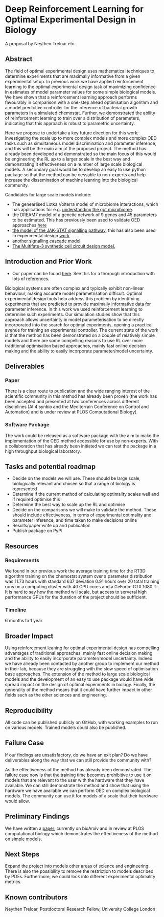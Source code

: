 # Deep Reinforcement Learning for Optimal Experimental Design in Biology

A proposal by Neythen Treloar etc.

## Abstract


The field of optimal experimental design uses mathematical techniques to determine experiments that are maximally informative from a given experimental setup. In previous work we have applied reinforcement learning to the optimal experimental design task of maximizing confidence in estimates of model parameter values for some simple biological models. We have shown that a reinforcement learning approach performs favourably in comparison with a one-step ahead optimisation algorithm and a model predictive controller for the inference of bacterial growth parameters in a simulated chemostat. Further, we demonstrated the ability of reinforcement learning to train over a distribution of parameters, indicating that this approach is robust to parametric uncertainty.

Here we propose to undertake a key future direction for this work; investigating the scale up to more complex models and more complex OED tasks such as simultaneous model discrimination and parameter inference, and this will be the main aim of the proposed project. The method has already been developed and demonstrated so the main focus of this would be engineering the RL up to a larger scale in the best way and demonstrating it effectiveness on a number of large scale biological models. A secondary goal would be to develop an easy to use python package so that the method can be cessable to non-experts and help increase the dissemination of machine leanring into the biological community. 

Candidates for large scale models include:
- The genearlised Lotka Volterra model of microbiome interactions, which has applications for e.g. [understanding the gut microbiome](https://journals.plos.org/ploscompbiol/article?id=10.1371/journal.pcbi.1003388). 
- the DREAM7 model of a genetic network of 9 genes and 45 parameters to be estimated. This has previously been used to validate OED approaches [here](https://bmcsystbiol.biomedcentral.com/articles/10.1186/s12918-014-0102-6)
- [the model of the JAK-STAT signalling pathway](https://bmcsystbiol.biomedcentral.com/articles/10.1186/1752-0509-5-30), this has also been used in experimental design [work](https://journals.plos.org/ploscompbiol/article?id=10.1371/journal.pcbi.1003650)
- [another signalling cascade model](https://academic.oup.com/bioinformatics/article/28/23/3089/194080)
- [The Multifate-3 synthetic cell circuit design model.](https://www.biorxiv.org/content/10.1101/2021.02.10.430659v1.full.pdf)



## Introduction and Prior Work

- Our paper can be found [here](https://www.biorxiv.org/content/10.1101/2022.05.09.491138v1.abstract). See this for a thorough introduction with lots of references. 

Biological systems are often complex and typically exhibit non-linear behaviour, making accurate model parametrisation difficult. Optimal experimental design tools help address this problem by identifying experiments that are predicted to provide maximally informative data for parameter inference. In this work we used reinforcement learning to determine such experiments. Our simulation studies show that this approach allows uncertainty in model parameterisation to be directly incorporated into the search for optimal experiments, opening a practical avenue for training an experimental controller. 
The current state of the work is that the method has been demonstrated on a couple of relatively simple models and there are some compelling reasons to use RL over more traditional optimisation based approaches, mainly fast online decision making and the ability to easily incorporate parameter/model uncertainty. 


## Deliverables

### Paper

There is a clear route to publication and the wide ranging interest of the scientific community in this method has already been proven (the work has been accepted and presented at two conferences across different disciplines (AI 4 synbio and the Mediterrain Conference on Control and Automation) and is under review at PLOS Computational Biology). 

### Software Package

The work could be released as a software package with the aim to make the implementation of the OED method accessible for use by non-experts. With a collaboration that has already been initiated we can test the package in a high throughput biological laboratory. 


## Tasks and potential roadmap
- Decide on the models we will use. These should be large scale, biologically relevant and chosen so that a range of biology is represented
- Determine if the current method of calculating optimality scales well and if required optimise this
- Determine the best way to scale up the RL and optimise
- Decide on the comparisons we will make to validate the method. These should include effectiveness, in terms of experimental optimality and parameter inference, and time taken to make decisions online
- Results/paper write up and publication
- Publish package on PyPI

## Resources

### Requirements

We found in our previous work the average training time for the RT3D algorithm training on the chemostat system over a parameter distribution was 11.73 hours with standard 637 deviation 0.91 hours over 20 total training runs on a computing cluster with 40 CPU cores and a GeForce GTX 1080 Ti. It is hard to say how the method will scale, but access to serveral high performance GPUs for the duration of the project should be sufficient. 

### Timeline

6 months to 1 year

## Broader Impact

Using reinforcement leaning for optimal experimental design has compelling advantages of traditional approaches, mainly fast online decision making and the ability to easily incorporate parameter/model uncertainty. Indeed we have already been contacted by another group to implement our method in their lab, because they are struggling with the slow speed of optimisation base approaches. The extension of the method to large scale biological models and the development of an easy to use package would have wide spread impact on the design of optimal experiments in biology. Finally, the generality of the method means that it could have further impact in other fields such as the other sciences and engineering. 

## Reproducibility

All code can be published publicly on GitHub, with working examples to run on various models. Trained models could also be published. 

## Failure Case

If our findings are unsatisfactory, do we have an exit plan? Do we have deliverables along the way that we can still provide the community with?

As the effectiveness of the method has already been demonstrated. The failure case now is that the training time becomes prohibitive to use it on models that are relevant to the user with the hardware that they have available. We can still demonstrate the method and show that using the hardware we have available we can perform OED on complex biological models. The community can use it for models of a scale that their hardware would allow. 

## Preliminary Findings

We have written a [paper](https://www.biorxiv.org/content/10.1101/2022.05.09.491138v1.abstract), currently on bioArxiv and in review at PLOS computational biology which demonstrates the effectiveness of the method on simple models. 


## Next Steps

Expand the project into models other areas of science and engineering. There is also the possibility to remove the restriction to models described by PDEs. Furthermore, we could look into different experimental optimality metrics.

## Known contributors

Neythen Treloar, Postdoctoral Research Fellow, University College London

